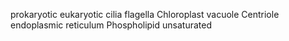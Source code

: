 prokaryotic
eukaryotic
cilia
flagella
Chloroplast
vacuole
Centriole
endoplasmic reticulum
Phospholipid
unsaturated









